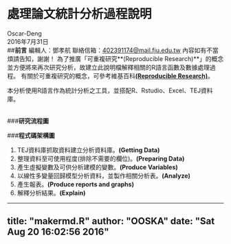 # 處理論文統計分析過程說明
Oscar-Deng  
2016年7月31日  
##**前言**
編輯人：鄧孝航
聯絡信箱：[402391174@mail.fju.edu.tw](mailto:402391174@mail.fju.edu.tw,402391174@mail.fju.edu.tw?subject=Questions&body=你好，我想請教關於...%0A請盡速回復，謝謝)
內容如有不當煩請告知，謝謝！
為了推廣「可重複研究**(Reproducible Research)**」的概念並方便將來再次研究分析，故建立此說明檔解釋相關的R語言函數及數據處理過程。
有關於可重複研究的概念，可參考維基百科[**(Reproducible Research)**](https://en.wikipedia.org/wiki/Reproducibility#Reproducible_research)。

本分析使用R語言作為統計分析之工具，並搭配R、Rstudio、Excel、TEJ資料庫。
<br>
<br>

###**研究流程圖**




###**程式碼架構圖**

> 
1. TEJ資料庫抓取資料建立分析資料庫。**(Getting Data)**
2. 整理資料至可使用程度(排除不需要的欄位)。**(Preparing Data)**
3. 產生虛擬變數及可供分析建模的變數。**(Produce Variables)**
4. 以線性多變量回歸模型分析資料，並製作相關分析表。**(Analyze)**
5. 產生報表。**(Produce reports and graphs)**
6. 解釋分析結果。**(Explain)**

---
title: "makermd.R"
author: "OOSKA"
date: "Sat Aug 20 16:02:56 2016"
---
